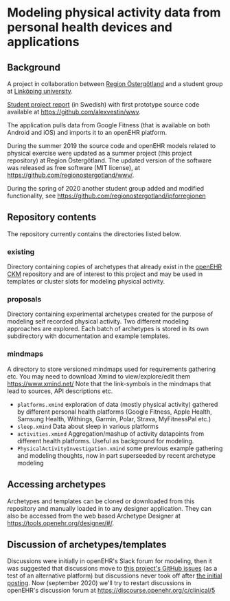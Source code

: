 # Modeling physical activity data from personal health devices and applications

<!-- TODO intro -->

## Background
A project in collaboration between [Region Östergötland][1] and a student group
at [Linköping university][2].

[Student project report][3] (in Swedish) with first prototype source code
available at https://github.com/alexvestin/wwv.

The application pulls data from Google Fitness (that is available on both
Android and iOS) and imports it to an openEHR platform. 

During the summer 2019 the source
code and openEHR models related to physical exercise 
were updated as a summer project (this project repository)
at Region Östergötland. The updated version of the software 
was released as free software (MIT license),
at https://github.com/regionostergotland/wwv/.

During the spring of 2020 another student group added and
modified functionality, see
https://github.com/regionostergotland/ipforregionen

[1]: https://www.regionostergotland.se/
[2]: https://liu.se/ 
[3]: http://urn.kb.se/resolve?urn=urn%3Anbn%3Ase%3Aliu%3Adiva-157977

## Repository contents
The repository currently contains the directories listed below.

### existing
Directory containing copies of archetypes that already exist in the [openEHR CKM](https://ckm.openehr.org/ckm/) repository and
are of interest to this project and may be used in templates or cluster slots
for modeling physical activity.

### proposals
Directory containing experimental archetypes created for the purpose of
modeling self recorded physical activity. Two different modeling approaches
are explored. Each batch of archetypes is stored in
its own subdirectory with documentation and example templates.

### mindmaps
A directory to store versioned mindmaps used for requirements gathering etc.
You may need to download Xmind to view/explore/edit them https://www.xmind.net/
Note that the link-symbols in the mindmaps that lead to sources, API
descriptions etc.

 * `platforms.xmind`
   exploration of data (mostly physical activity) gathered by different
   personal health platforms (Google Fitness, Apple Health, Samsung Health,
   Withings, Garmin, Polar, Strava, MyFitnessPal etc.)
 * `sleep.xmind`
   Data about sleep in various platforms
 * `activities.xmind`
   Aggregation/mashup of activity datapoints from different health platforms.
   Useful as background for modeling.
 * `PhysicalActivityInvestigation.xmind`
   some previous example gathering and modeling thoughts, now in part
   superseeded by recent archetype modeling

## Accessing archetypes

Archetypes and templates can be cloned or downloaded from this repository and
manually loaded in to any designer application. They can also be accessed from
the web based Archetype Designer at https://tools.openehr.org/designer/#/.

## Discussion of archetypes/templates
Discussions were initially in openEHR's Slack forum for modeling, then it was
suggested that discussions move to [this project's GitHub issues][4] (as a test 
of an alternative platform) but discussions never took off after [the initial posting][5].
Now (september 2020) we'll try to restart discussions in openEHR's discussion forum at 
https://discourse.openehr.org/c/clinical/5

[4]: https://github.com/regionostergotland/Physical_activity/issues
[5]: https://github.com/regionostergotland/Physical_activity/issues/1
